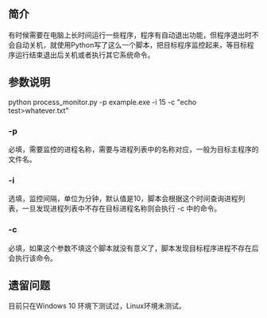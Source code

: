 简介
---

有时候需要在电脑上长时间运行一些程序，程序有自动退出功能，但程序退出时不会自动关机，就使用Python写了这么一个脚本，把目标程序监控起来，等目标程序运行结束退出后关机或者执行其它系统命令。

参数说明
---
python process_monitor.py -p example.exe -i 15 -c "echo test>whatever.txt"

### -p
必填，需要监控的进程名称，需要与进程列表中的名称对应，一般为目标主程序的文件名。

### -i
选填，监控间隔，单位为分钟，默认值是10，脚本会根据这个时间查询进程列表，一旦发现进程列表中不存在目标进程名称则会执行 -c 中的命令。

### -c
必填，如果这个参数不填这个脚本就没有意义了，脚本发现目标程序进程不存在后会执行该命令。

遗留问题
---
目前只在Windows 10 环境下测试过，Linux环境未测试。
